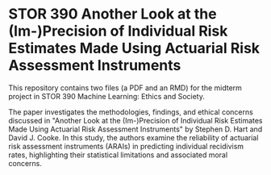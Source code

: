 # STOR 390 Another Look at the (Im-)Precision of Individual Risk Estimates Made Using Actuarial Risk Assessment Instruments
This repository contains two files (a PDF and an RMD) for the midterm project in STOR 390 Machine Learning: Ethics and Society.

The paper investigates the methodologies, findings, and ethical concerns discussed in "Another Look at the (Im-)Precision of Individual Risk Estimates Made Using Actuarial Risk Assessment Instruments" by Stephen D. Hart and David J. Cooke. In this study, the authors examine the reliability of actuarial risk assessment instruments (ARAIs) in predicting individual recidivism rates, highlighting their statistical limitations and associated moral concerns.
